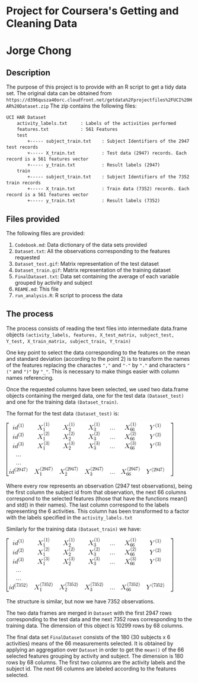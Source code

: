 # Project for Coursera's Getting and Cleaning Data
# Jorge Chong

## Description
The purpose of this project is to provide with an R script to get a tidy data set. The original
data can be obtained from `https://d396qusza40orc.cloudfront.net/getdata%2Fprojectfiles%2FUCI%20HAR%20Dataset.zip`
The zip contains the following files:
```
UCI HAR Dataset
	activity_labels.txt		: Labels of the activities performed
	features.txt			: 561 Features
	test
		+----- subject_train.txt	: Subject Identifiers of the 2947 test records
		+----- X_train.txt			: Test data (2947) records. Each record is a 561 features vector
		+----- y_train.txt			: Result labels (2947)
	train
		+----- subject_train.txt	: Subject Identifiers of the 7352 train records
		+----- X_train.txt			: Train data (7352) records. Each record is a 561 features vector
		+----- y_train.txt			: Result labels (7352)
```

## Files provided
The following files are provided:

1. `Codebook.md`: Data dictionary of the data sets provided 
2. `Dataset.txt`: All the observations corresponding to the features requested
3. `Dataset_test.gif`: Matrix representation of the test dataset
4. `Dataset_train.gif`: Matrix representation of the training dataset
5. `FinalDataset.txt`: Data set containing the average of each variable grouped by activity and subject
6. `REAME.md`: This file
7. `run_analysis.R`: R script to process the data

## The process
The process consists of reading the text files into intermediate data.frame objects `(activity_labels, features, X_test_matrix, subject_test, Y_test,
 X_train_matrix, subject_train, Y_train)`
 
One key point to select the data corresponding to the features on the mean and standard deviation (according to the point 2)
is to transform the names of the features replacing the charactes `","` and `"-"` by `"."` and
characters `"("` and `")"` by `"_"`. This is necessary to make things easier with column names referencing. 

Once the requested columns have been selected, we used two data.frame objects containing the merged data, one for the test data `(Dataset_test)`
and one for the training data `(Dataset_train)`.

The format for the test data `(Dataset_test)` is:

![Dataset Matrix representation](https://github.com/fortachong/Getting_and_Cleaning/blob/master/Dataset_test.gif)

Where every row represents an observation (2947 test observations), being the first column the subject id from that observation, 
the next 66 columns correspond to the selected features (those that have the functions mean() and std() in their names). 
The last column correspond to the labels representing the 6 activities. This column has been transformed to a factor with the labels specified in the `activity_labels.txt`

Similarly for the training data `(Dataset_train)` we have:

![Dataset Matrix representation](https://github.com/fortachong/Getting_and_Cleaning/blob/master/Dataset_train.gif)

The structure is similar, but now we have 7352 observations.

The two data frames are merged in `Dataset` with the first 2947 rows corresponding to the test data and the next 7352 rows corresponding to the training data. The dimension of this object is 10299 rows by 68 columns. 

The final data set `FinalDataset` consists of the 180 (30 subjects x 6 activities) means of the 66 measurements selected. It is obtained by applying an aggregation over `Dataset` in order to get the `mean()` of the 66 selected features grouping by activity and subject. The dimension is 180 rows by 68 columns. The first two columns are the activity labels and the subject id. The next 66 columns are labeled according to the features selected.